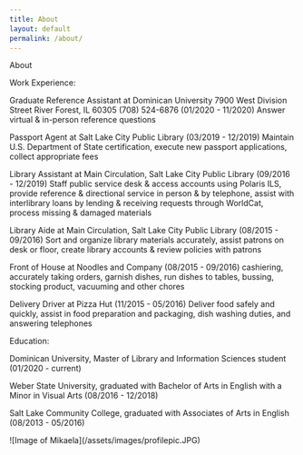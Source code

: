 ```yaml
---
title: About
layout: default
permalink: /about/
---
```

About

<div class= "content-left" markdown="1">
Work Experience:

Graduate Reference Assistant at Dominican University
7900 West Division Street
River Forest, IL 60305
(708) 524-6876
(01/2020 - 11/2020)
Answer virtual & in-person reference questions

Passport Agent at Salt Lake City Public Library
(03/2019 - 12/2019)
Maintain U.S. Department of State certification, execute new passport applications, collect appropriate fees

Library Assistant at Main Circulation, Salt Lake City Public Library
(09/2016 - 12/2019)
Staff public service desk & access accounts using Polaris ILS, provide reference & directional service in person & by telephone, assist with interlibrary loans by lending & receiving requests through WorldCat, process missing & damaged materials

Library Aide at Main Circulation, Salt Lake City Public Library
(08/2015 - 09/2016)
Sort and organize library materials accurately, assist patrons on desk or floor, create library accounts & review policies with patrons

Front of House at Noodles and Company
(08/2015 - 09/2016)
cashiering, accurately taking orders, garnish dishes, run dishes to tables, bussing, stocking product, vacuuming and other chores

Delivery Driver at Pizza Hut
(11/2015 - 05/2016)
Deliver food safely and quickly, assist in food preparation and packaging, dish washing duties, and answering telephones

Education:

Dominican University, Master of Library and Information Sciences student
(01/2020 - current)

Weber State University, graduated with Bachelor of Arts in English with a Minor in Visual Arts
(08/2016 - 12/2018)

Salt Lake Community College, graduated with Associates of Arts in English
(08/2013 - 05/2016)

</div>
<div class= "img-right" markdown="1">
![Image of Mikaela](/assets/images/profilepic.JPG)
</div>
